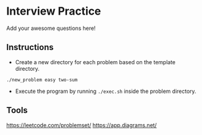 # Interview Practice

Add your awesome questions here!

## Instructions

- Create a new directory for each problem based on the template directory.

```
./new_problem easy two-sum
```

- Execute the program by running `./exec.sh` inside the problem directory.

## Tools

https://leetcode.com/problemset/
https://app.diagrams.net/